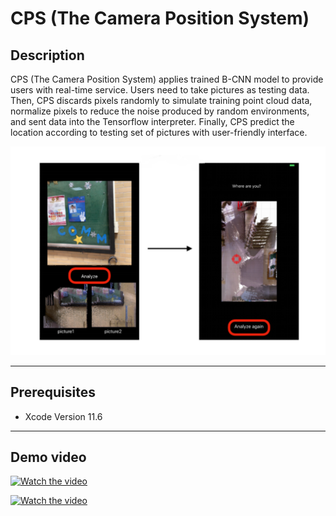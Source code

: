 # **CPS (The Camera Position System)** 

## Description

CPS (The Camera Position System) applies trained B-CNN model to provide users with real-time service. Users need to take pictures as testing data. Then, CPS discards pixels randomly to simulate training point cloud data, normalize pixels to reduce the noise produced by random environments, and sent data into the Tensorflow interpreter. Finally, CPS predict the location according to testing set of pictures with user-friendly interface.

![image info](image/description.png)

***

## Prerequisites

+ Xcode Version 11.6

***

## Demo video

[![Watch the video](https://i.imgur.com/vRJmHuf.png?1)](https://drive.google.com/file/d/1LGRuJsA-jR51jpUwZw695J9G2o3ogRd4/view?usp=sharing)

[![Watch the video](https://i.imgur.com/vKb2F1B.png)](https://youtu.be/vt5fpE0bzSY)